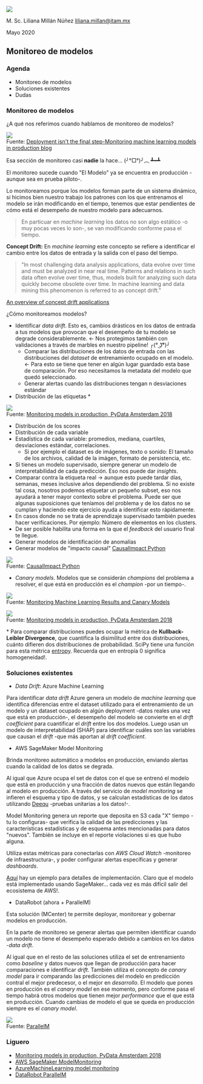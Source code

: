 ![](./docs/images/itam_logo.png)

M. Sc. Liliana Millán Núñez liliana.millan@itam.mx

Mayo 2020

## Monitoreo de modelos

### Agenda
+ Monitoreo de modelos
+ Soluciones existentes
+ Dudas

### Monitoreo de modelos

¿A qué nos referimos cuando hablamos de monitoreo de modelos?

![](./docs/images/ml_process.png)
<br>
Fuente: [Deployment isn't the final step-Monitoring machine learning models in production blog](https://www.imperva.com/blog/deployment-isnt-the-final-step-monitoring-machine-learning-models-in-production/)

Esa sección de monitoreo casi **nadie** la hace... (╯°□°)╯︵ ┻━┻

El monitoreo sucede cuando "El Modelo" ya se encuentra en producción -aunque sea en prueba piloto-.

Lo monitoreamos porque los modelos forman parte de un sistema dinámico, si hicimos bien nuestro trabajo los patrones con los que entrenamos el modelo se irán modificando en el tiempo, tenemos que estar pendientes de cómo está el desempeño de nuestro modelo para adecuarnos.

> En particuar en *machine learning* los datos no son algo estático -o muy pocas veces lo son-, se van modificando conforme pasa el tiempo.

**Concept Drift:** En *machine learning* este concepto se refiere a identificar el cambio entre los datos de entrada y la salida con el paso del tiempo.

> "In most challenging data analysis applications, data evolve over time and must be analyzed in near real time. Patterns and relations in such data often evolve over time, thus, models built for analyzing such data quickly become obsolete over time. In machine learning and data mining this phenomenon is referred to as concept drift."

[An overview of concept drift applications](https://www.win.tue.nl/~mpechen/publications/pubs/CD_applications15.pdf)

¿Cómo monitoreamos modelos?

+ Identificar *data drift*. Esto es, cambios drásticos en los datos de entrada a tus modelos que provocan que el desempeño de tu modelo se degrade considerablemente. <- Nos protegimos también con validaciones a través de marbles en nuestro pipeline! ┌(° ͜ʖ͡°)┘
  + Comparar las distribuciones de los datos de entrada con las distribuciones del *dataset* de entrenamiento ocupado en el modelo. <- Para esto se tiene que tener en algún lugar guardado esta base de comparación. Por eso necesitamos la metadata del modelo que quedó seleccionado.
  + Generar alertas cuando las distribuciones tengan n desviaciones estándar
+ Distribución de las etiquetas \*

![](./docs/images/alerting_example.png)
<br>
Fuente: [Monitoring models in production, PyData Amsterdam 2018](https://www.youtube.com/watch?v=IqKunD0Bl5c)

+ Distribución de los scores  
+ Distribución de cada variable
+ Estadística de cada variable: promedios, mediana, cuartiles, desviaciones estándar, correlaciones.
  + Si por ejemplo el dataset es de imágenes, texto o sonido: El tamaño de los archivos, calidad de la imágen, formato de persistencia, etc.
+ Si tienes un modelo supervisado, siempre generar un modelo de interpretabilidad de cada predicción. Eso nos puede dar *insights*.
+ Comparar contra la etiqueta real -> aunque esto puede tardar días, semanas, meses inclusive años dependiendo del problema. Si no existe tal cosa, nosotros podemos etiquetar un pequeño subset, eso nos ayudará a tener mayor contexto sobre el problema. Puede ser que algunas suposiciones que teníamos del problema y de los datos no se cumplan y haciendo este ejercicio ayuda a identificar esto rápidamente.
+ En casos donde no se trata de aprendizaje supervisado también puedes hacer verificaciones. Por ejemplo: Número de elementos en los clusters.
+ De ser posible habilita una forma en la que el *feedback* del usuario final te llegue.
+ Generar modelos de identificación de anomalías
+ Generar modelos de "impacto causal" [CausalImpact Python](https://github.com/dafiti/causalimpact)

![](./docs/images/causal_impact.png)
<br>
Fuente: [CausalImpact Python](https://github.com/dafiti/causalimpact)

+ *Canary models*. Modelos que se considerán *champions* del problema a resolver, el que está en producción es el *champion* -por un tiempo-.

![](./docs/images/canary_models.png)
<br>
Fuente: [Monitoring Machine Learning Results and Canary Models](https://www.youtube.com/watch?v=LK9D249SgCw)

![](./docs/images/model_monitoring_metrics.png)
<br>
Fuente: [Monitoring models in production, PyData Amsterdam 2018](https://www.youtube.com/watch?v=IqKunD0Bl5c)

\* Para comparar distribuciones puedes ocupar la métrica de **Kullback-Leibler Divergence**, que cuantifica la disimilitud entre dos distribuciones, cuánto difieren dos distribuciones de probabilidad. SciPy tiene una función para esta métrica [entropy](https://docs.scipy.org/doc/scipy/reference/generated/scipy.stats.entropy.html). Recuerda que en entropía 0 significa homogeneidad!.

### Soluciones existentes

+ *Data Drift*: Azure Machine Learning

Para identificar *data drift* Azure genera un modelo de *machine learning* que identifica diferencias entre el dataset utilizado para el entrenamiento de un modelo y un dataset ocupado en algún deployment -datos reales una vez que está en producción-, el desempeño del modelo se convierte en el *drift coefficient* para cuantificar el *drift* entre los dos modelos. Luego usan un modelo de interpretabilidad (SHAP) para identificar cuáles son las variables que causan el *drift* -que más aportan al *drift coefficient*.  

+ AWS SageMaker Model Monitoring

Brinda monitoreo automático a modelos en producción, enviando alertas cuando la calidad de los datos se degrada.

Al igual que Azure ocupa el set de datos con el que se entrenó el modelo que está en producción y una fracción de datos nuevos que están llegando al modelo en producción. A través del servicio de *model monitoring* se infieren el esquema y tipo de datos, y se calculan estadísticas de los datos utilizando [Deequ](https://github.com/awslabs/deequ) -pruebas unitarias a los datos!-.

Model Monitoring genera un reporte que deposita en S3 cada "X" tiempo -tu lo configuras- que verifica la calidad de las predicciones y las características estadísticas y de esquema antes mencionadas para datos "nuevos". También se incluye en el reporte violaciones si es que hubo alguna.

Utiliza estas métricas para conectarlas con *AWS Cloud Watch* -monitoreo de infraestructura-, y poder configurar alertas específicas y generar *dashboards*.

[Aquí](https://aws.amazon.com/blogs/aws/amazon-sagemaker-model-monitor-fully-managed-automatic-monitoring-for-your-machine-learning-models/) hay un ejemplo para detalles de implementación. Claro que el modelo está implementado usando SageMaker... cada vez es más difícil salir del ecosistema de AWS!.

+ DataRobot (ahora \+ ParallelM)

Esta solución (MCenter) te permite deployar, monitorear y gobernar modelos en producción.

En la parte de monitoreo se generar alertas que permiten identificar cuando un modelo no tiene el desempeño esperado debido a cambios en los datos -*data drift*.

Al igual que en el resto de las soluciones utiliza el set de entrenamiento como *baseline* y datos nuevos que llegan de producción para hacer comparaciones e identificar *drift*. También utiliza el concepto de *canary model* para ir comparando las predicciones del modelo en predicción contral el mejor predecesor, o el mejor en *desarrollo*. El modelo que pones en producción es el *canary model* en ese momento, pero conforme pasa el tiempo habrá otros modelos que tienen mejor *performance* que el que está en producción. Cuando cambias de modelo el que se queda en producción siempre es el *canary model*.

![](./docs/images/parallelM.png)
<br>
Fuente: [ParallelM](https://www.parallelm.com/product/)

### Liguero

+ [Monitoring models in production, PyData Amsterdam 2018](https://www.youtube.com/watch?v=IqKunD0Bl5c)
+ [AWS SageMaker ModelMonitoring](https://docs.aws.amazon.com/sagemaker/latest/dg/model-monitor.html)
+ [AzureMachineLearning model monitoring](https://docs.microsoft.com/en-us/azure/machine-learning/how-to-monitor-data-drift)
+ [DataRobot ParallelM](https://www.parallelm.com/product/)
